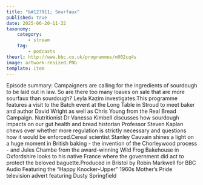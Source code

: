 ```yaml
---
title: "&#127911; Sourfaux"
published: true
date: 2025-06-20-11-32
taxonomy:
    category:
        - stream
    tag:
        - podcasts
theurl: http://www.bbc.co.uk/programmes/m002cq4s
image: artwork-resized.PNG
template: item
---
```


Episode summary: Campaigners are calling for the ingredients of sourdough to be laid out in law. So are there too many loaves on sale that are more sourfaux than sourdough? Leyla Kazim investigates.This programme features a visit to the Batch event at the Long Table in Stroud to meet baker and author David Wright as well as Chris Young from the Real Bread Campaign. Nutritionist Dr Vanessa Kimbell discusses how sourdough impacts on our gut health and bread historian Professor Steven Kaplan chews over whether more regulation is strictly necessary and questions how it would be enforced.Cereal scientist Stanley Cauvain shines a light on a huge moment in British baking - the invention of the Chorleywood process - and Jules Chambe from the award-winning Wild Frog Bakehouse in Oxfordshire looks to his native France where the government did act to protect the beloved baguette.Produced in Bristol by Robin Markwell for BBC Audio Featuring the &ldquo;Happy Knocker-Upper&rdquo; 1960s Mother&rsquo;s Pride television advert featuring Dusty Springfield
